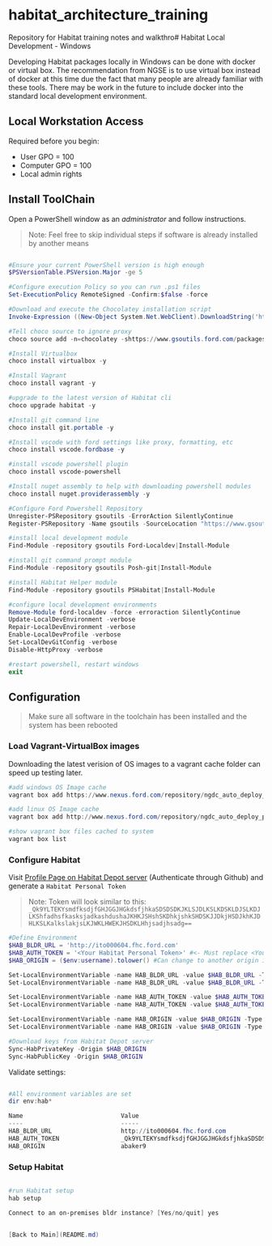 # habitat_architecture_training
Repository for Habitat training notes and walkthro# Habitat Local Development - Windows

Developing Habitat packages locally in Windows can be done with docker or virtual box. The recommendation from NGSE is to use virtual box instead of docker at this time due the fact that many people are already familiar with these tools. There may be work in the future to include docker into the standard local development environment.

## Local Workstation Access

Required before you begin:

- User GPO = 100
- Computer GPO = 100
- Local admin rights

## Install ToolChain

Open a PowerShell window as an *administrator* and follow instructions.

> Note: Feel free to skip individual steps if software is already installed by another means

```Powershell

#Ensure your current PowerShell version is high enough
$PSVersionTable.PSVersion.Major -ge 5

#Configure execution Policy so you can run .ps1 files
Set-ExecutionPolicy RemoteSigned -Confirm:$false -force

#Download and execute the Chocolatey installation script
Invoke-Expression ((New-Object System.Net.WebClient).DownloadString('https://www.gsoutils.ford.com/files/scripts/install_choco.ps1'))

#Tell choco source to ignore proxy
choco source add -n=chocolatey -shttps://www.gsoutils.ford.com/packages/nuget --bypassproxy

#Install Virtualbox
choco install virtualbox -y

#Install Vagrant
choco install vagrant -y

#upgrade to the latest version of Habitat cli
choco upgrade habitat -y

#Install git command line
choco install git.portable -y

#Install vscode with ford settings like proxy, formatting, etc
choco install vscode.fordbase -y

#install vscode powershell plugin
choco install vscode-powershell

#Install nuget assembly to help with downloading powershell modules
choco install nuget.providerassembly -y

#Configure Ford Powershell Repository
Unregister-PSRepository gsoutils -ErrorAction SilentlyContinue
Register-PSRepository -Name gsoutils -SourceLocation "https://www.gsoutils.ford.com/powershell/nuget"  -InstallationPolicy Trusted

#install local development module
Find-Module -repository gsoutils Ford-Localdev|Install-Module

#install git command prompt module
Find-Module -repository gsoutils Posh-git|Install-Module

#install Habitat Helper module
Find-Module -repository gsoutils PSHabitat|Install-Module

#configure local development environments
Remove-Module ford-localdev -force -erroraction SilentlyContinue
Update-LocalDevEnvironment -verbose
Repair-LocalDevEnvironment -verbose
Enable-LocalDevProfile -verbose
Set-LocalDevGitConfig -verbose
Disable-HttpProxy -verbose

#restart powershell, restart windows
exit

```

## Configuration

> Make sure all software in the toolchain has been installed and the system has been rebooted

### Load Vagrant-VirtualBox images

Downloading the latest verision of OS images to a vagrant cache folder can speed up testing later.

```PowerShell
#add windows OS Image cache
vagrant box add https://www.nexus.ford.com/repository/ngdc_auto_deploy_public_raw_repository/images/vagrant/ford_win2016std_desk_base.json

#add linux OS Image cache
vagrant box add http://www.nexus.ford.com/repository/ngdc_auto_deploy_public_raw_repository/images/vagrant/boxes/sles/sles12sp3.json

#show vagrant box files cached to system
vagrant box list
```

### Configure Habitat

Visit [Profile Page on Habitat Depot server](http://ito000604.fhc.ford.com/#/profile) (Authenticate through Github) and generate a `Habitat Personal Token`

> Note: Token will look similar to this: `_Qk9YLTEKYsmdfksdjfGHJGGJHGkdsfjhkaSDSDSDKJKLSJDLKSLKDSKLDJSLKDJLKShfadhsfkasksjadkashdushaJKHKJSHshSKDhkjshkSHDSKJJDkjHSDJkhKJDHLKSLKalkslakjsLKJWKLHWEKJHSDKLHhjsadjhsadg==`

```PowerShell
#Define Environment
$HAB_BLDR_URL = 'http://ito000604.fhc.ford.com'
$HAB_AUTH_TOKEN = '<Your Habitat Personal Token>' #<- Must replace <Your Habitat Personal Token> with token generated from Habitat Depot server
$HAB_ORIGIN = ($env:username).tolower() #Can change to another origin if needed

Set-LocalEnvironmentVariable -name HAB_BLDR_URL -value $HAB_BLDR_URL -Type User
Set-LocalEnvironmentVariable -name HAB_BLDR_URL -value $HAB_BLDR_URL -Type Current

Set-LocalEnvironmentVariable -name HAB_AUTH_TOKEN -value $HAB_AUTH_TOKEN -Type User
Set-LocalEnvironmentVariable -name HAB_AUTH_TOKEN -value $HAB_AUTH_TOKEN -Type Current

Set-LocalEnvironmentVariable -name HAB_ORIGIN -value $HAB_ORIGIN -Type User
Set-LocalEnvironmentVariable -name HAB_ORIGIN -value $HAB_ORIGIN -Type Current

#Download keys from Habitat Depot server
Sync-HabPrivateKey -Origin $HAB_ORIGIN
Sync-HabPublicKey -Origin $HAB_ORIGIN

```

Validate settings:
```PowerShell

#All environment variables are set
dir env:hab*

Name                           Value
----                           -----
HAB_BLDR_URL                   http://ito000604.fhc.ford.com
HAB_AUTH_TOKEN                 _Qk9YLTEKYsmdfksdjfGHJGGJHGkdsfjhkaSDSDSDKJKLSJDLKSLKDSKLDJSLKDJLKShfadhsfkasksjadkashdushaJKHKJSHshSKDhkjshkSHDSKJJDkjHSDJkhKJD...
HAB_ORIGIN                     abaker9

```
### Setup Habitat
```Powershell

#run Habitat setup
hab setup

Connect to an on-premises bldr instance? [Yes/no/quit] yes


[Back to Main](README.md)
